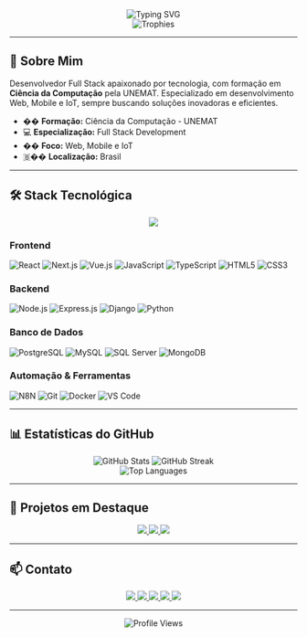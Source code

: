 <div align="center">
  <img src="https://readme-typing-svg.herokuapp.com?font=Fira+Code&weight=500&size=32&pause=1000&color=2563EB&center=true&vCenter=true&random=false&width=500&height=50&lines=Olá%2C+eu+sou+Marlon+Rodrigues!;Desenvolvedor+Full+Stack;Especialista+em+Web+%26+Mobile" alt="Typing SVG" />
</div>

<div align="center">
  <img src="https://github-profile-trophy.vercel.app/?username=m4rlonr&theme=algolia&no-frame=true&no-bg=true&margin-w=4&row=1" alt="Trophies" />
</div>

---

## 🚀 Sobre Mim

Desenvolvedor Full Stack apaixonado por tecnologia, com formação em **Ciência da Computação** pela UNEMAT. Especializado em desenvolvimento Web, Mobile e IoT, sempre buscando soluções inovadoras e eficientes.

- �� **Formação:** Ciência da Computação - UNEMAT
- 💻 **Especialização:** Full Stack Development
- �� **Foco:** Web, Mobile e IoT
- 🇧�� **Localização:** Brasil

---

## 🛠️ Stack Tecnológica

<div align="center">
  <img src="https://skillicons.dev/icons?i=js,ts,react,nextjs,vue,nodejs,express,django,python,postgres,mysql,git,docker,vscode&theme=light" />
</div>

### Frontend
![React](https://img.shields.io/badge/React-20232A?style=for-the-badge&logo=react&logoColor=61DAFB)
![Next.js](https://img.shields.io/badge/Next.js-000000?style=for-the-badge&logo=next.js&logoColor=white)
![Vue.js](https://img.shields.io/badge/Vue.js-35495E?style=for-the-badge&logo=vue.js&logoColor=4FC08D)
![JavaScript](https://img.shields.io/badge/JavaScript-F7DF1E?style=for-the-badge&logo=javascript&logoColor=black)
![TypeScript](https://img.shields.io/badge/TypeScript-007ACC?style=for-the-badge&logo=typescript&logoColor=white)
![HTML5](https://img.shields.io/badge/HTML5-E34F26?style=for-the-badge&logo=html5&logoColor=white)
![CSS3](https://img.shields.io/badge/CSS3-1572B6?style=for-the-badge&logo=css3&logoColor=white)

### Backend
![Node.js](https://img.shields.io/badge/Node.js-43853D?style=for-the-badge&logo=node.js&logoColor=white)
![Express.js](https://img.shields.io/badge/Express.js-404D59?style=for-the-badge&logo=express&logoColor=white)
![Django](https://img.shields.io/badge/Django-092E20?style=for-the-badge&logo=django&logoColor=white)
![Python](https://img.shields.io/badge/Python-3776AB?style=for-the-badge&logo=python&logoColor=white)

### Banco de Dados
![PostgreSQL](https://img.shields.io/badge/PostgreSQL-316192?style=for-the-badge&logo=postgresql&logoColor=white)
![MySQL](https://img.shields.io/badge/MySQL-4479A1?style=for-the-badge&logo=mysql&logoColor=white)
![SQL Server](https://img.shields.io/badge/SQL_Server-CC2927?style=for-the-badge&logo=microsoft-sql-server&logoColor=white)
![MongoDB](https://img.shields.io/badge/MongoDB-4EA94B?style=for-the-badge&logo=mongodb&logoColor=white)

### Automação & Ferramentas
![N8N](https://img.shields.io/badge/N8N-000000?style=for-the-badge&logo=n8n&logoColor=white)
![Git](https://img.shields.io/badge/Git-F05032?style=for-the-badge&logo=git&logoColor=white)
![Docker](https://img.shields.io/badge/Docker-2496ED?style=for-the-badge&logo=docker&logoColor=white)
![VS Code](https://img.shields.io/badge/VS_Code-007ACC?style=for-the-badge&logo=visual-studio-code&logoColor=white)

---

## 📊 Estatísticas do GitHub

<div align="center">
  <img src="https://github-readme-stats.vercel.app/api?username=m4rlonr&show_icons=true&theme=default&hide_border=true&include_all_commits=true&count_private=true" alt="GitHub Stats" />
  <img src="https://github-readme-streak-stats.herokuapp.com/?user=m4rlonr&theme=default&hide_border=true" alt="GitHub Streak" />
</div>

<div align="center">
  <img src="https://github-readme-stats.vercel.app/api/top-langs/?username=m4rlonr&layout=compact&theme=default&hide_border=true" alt="Top Languages" />
</div>

---

## 🌟 Projetos em Destaque

<div align="center">
  <a href="https://github.com/m4rlonr/api_plataforma_agricola">
    <img src="https://github-readme-stats.vercel.app/api/pin/?username=m4rlonr&repo=api_plataforma_agricola&theme=default" />
  </a>
  <a href="https://github.com/m4rlonr/controle-financeiro">
    <img src="https://github-readme-stats.vercel.app/api/pin/?username=m4rlonr&repo=controle-financeiro&theme=default" />
  </a>
  <a href="https://github.com/m4rlonr/portfolio">
    <img src="https://github-readme-stats.vercel.app/api/pin/?username=m4rlonr&repo=portfolio&theme=default" />
  </a>
</div>

---

## 📫 Contato

<div align="center">
  <a href="mailto:mrl.rodrigues2000@gmail.com">
    <img src="https://img.shields.io/badge/Gmail-D14836?style=for-the-badge&logo=gmail&logoColor=white" />
  </a>
  <a href="https://api.whatsapp.com/send?phone=+5565984060387">
    <img src="https://img.shields.io/badge/WhatsApp-25D366?style=for-the-badge&logo=whatsapp&logoColor=white" />
  </a>
  <a href="https://www.linkedin.com/in/seu-linkedin">
    <img src="https://img.shields.io/badge/LinkedIn-0077B5?style=for-the-badge&logo=linkedin&logoColor=white" />
  </a>
  <a href="https://m4rlonr.github.io/#/">
    <img src="https://img.shields.io/badge/Portfolio-000000?style=for-the-badge&logo=About.me&logoColor=white" />
  </a>
  <a href="https://codecommr.com.br">
    <img src="https://img.shields.io/badge/CodeCommR-FF6B6B?style=for-the-badge&logo=code&logoColor=white" />
  </a>
</div>

---

<div align="center">
  <img src="https://komarev.com/ghpvc/?username=m4rlonr&style=for-the-badge&color=2563EB" alt="Profile Views" />
</div>
